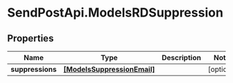 # SendPostApi.ModelsRDSuppression

## Properties
Name | Type | Description | Notes
------------ | ------------- | ------------- | -------------
**suppressions** | [**[ModelsSuppressionEmail]**](ModelsSuppressionEmail.md) |  | [optional] 

